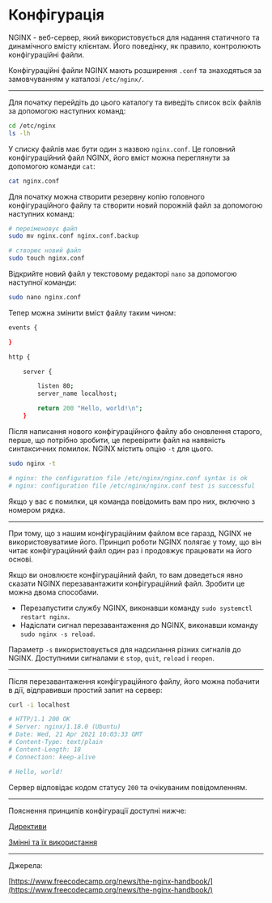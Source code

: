 # Конфігурація

NGINX - веб-сервер, який використовується для надання статичного та динамічного вмісту клієнтам. Його поведінку, як правило, контролюють конфігураційні файли.

Конфігураційні файли NGINX мають розширення `.conf` та знаходяться за замовчуванням у каталозі `/etc/nginx/`.

---

Для початку перейдіть до цього каталогу та виведіть список всіх файлів за допомогою наступних команд:

```bash
cd /etc/nginx
ls -lh
```

У списку файлів має бути один з назвою `nginx.conf`. Це головний конфігураційний файл NGINX, його вміст можна переглянути за допомогою команди `cat`:

```bash
cat nginx.conf
```

Для початку можна створити резервну копію головного конфігураційного файлу та створити новий порожній файл за допомогою наступних команд:

```bash
# переіменовує файл
sudo mv nginx.conf nginx.conf.backup

# створює новий файл
sudo touch nginx.conf
```

Відкрийте новий файл у текстовому редакторі `nano` за допомогою наступної команди:

```bash
sudo nano nginx.conf
```

Тепер можна змінити вміст файлу таким чином:

```bash
events {

}

http {

    server {

        listen 80;
        server_name localhost;

        return 200 "Hello, world!\n";
    }
```

Після написання нового конфігураційного файлу або оновлення старого, перше, що потрібно зробити, це перевірити файл на наявність синтаксичних помилок. NGINX містить опцію `-t` для цього.

```bash
sudo nginx -t

# nginx: the configuration file /etc/nginx/nginx.conf syntax is ok
# nginx: configuration file /etc/nginx/nginx.conf test is successful
```

Якщо у вас є помилки, ця команда повідомить вам про них, включно з номером рядка.

---

При тому, що з нашим конфігураційним файлом все гаразд, NGINX не використовуватиме його. Принцип роботи NGINX полягає у тому, що він читає конфігураційний файл один раз і продовжує працювати на його основі.

Якщо ви оновлюєте конфігураційний файл, то вам доведеться явно сказати NGINX перезавантажити конфігураційний файл. Зробити це можна двома способами.

- Перезапустити службу NGINX, виконавши команду `sudo systemctl restart nginx`.
- Надіслати сигнал перезавантаження до NGINX, виконавши команду `sudo nginx -s reload`.

Параметр `-s` використовується для надсилання різних сигналів до NGINX. Доступними сигналами є `stop`, `quit`, `reload` і `reopen`. 

---

Після перезавантаження конфігураційного файлу, його можна побачити в дії, відправивши простий запит на сервер:

```bash
curl -i localhost

# HTTP/1.1 200 OK
# Server: nginx/1.18.0 (Ubuntu)
# Date: Wed, 21 Apr 2021 10:03:33 GMT
# Content-Type: text/plain
# Content-Length: 18
# Connection: keep-alive

# Hello, world!
```

Сервер відповідає кодом статусу `200` та очікуваним повідомленням.

---

Пояснення принципів конфігурації доступні нижче:

[Директиви](%D0%9A%D0%BE%D0%BD%D1%84%D1%96%D0%B3%D1%83%D1%80%D0%B0%D1%86%D1%96%D1%8F%2040fb874e71e343ff8e39b4a39cb80a16/%D0%94%D0%B8%D1%80%D0%B5%D0%BA%D1%82%D0%B8%D0%B2%D0%B8%20c86a3dd5c56b4701a12f7e95bba45c5a.md)

[Змінні та їх використання](%D0%9A%D0%BE%D0%BD%D1%84%D1%96%D0%B3%D1%83%D1%80%D0%B0%D1%86%D1%96%D1%8F%2040fb874e71e343ff8e39b4a39cb80a16/%D0%97%D0%BC%D1%96%D0%BD%D0%BD%D1%96%20%D1%82%D0%B0%20%D1%96%CC%88%D1%85%20%D0%B2%D0%B8%D0%BA%D0%BE%D1%80%D0%B8%D1%81%D1%82%D0%B0%D0%BD%D0%BD%D1%8F%20e6c4e7b92908476391290b186379ba25.md)

---

Джерела:

[https://www.freecodecamp.org/news/the-nginx-handbook/](https://www.freecodecamp.org/news/the-nginx-handbook/)